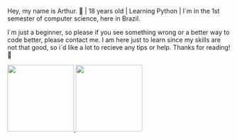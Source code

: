 Hey, my name is Arthur. :wave:
| 18 years old
| Learning Python 
| I´m in the 1st semester of computer science, here in Brazil.


I´m just a beginner, so please if you see something wrong or a better way to code better, please contact me. I am here just to learn since my skills are not that good, so i´d like a lot to recieve any tips or help. Thanks for reading! 
:handshake:


<div>
<a href="https://github.com/arthcc">
<img height="150em" src="https://github-readme-stats.vercel.app/api/top-langs/?username=arthcc&layout=compact&langs_count=7&theme=dracula"/>
<img height="150em" src="https://github-readme-stats.vercel.app/api?username=arthcc&show_icons=true&theme=dracula&include_all_commits=true&count_private=true"/>
</div>
